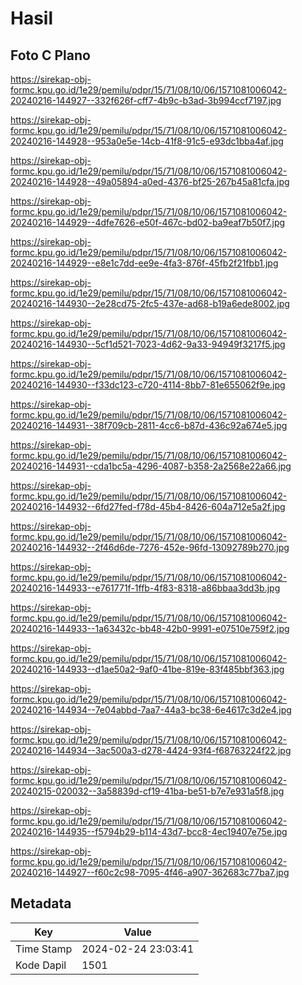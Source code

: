 # Hasil

## Foto C Plano

https://sirekap-obj-formc.kpu.go.id/1e29/pemilu/pdpr/15/71/08/10/06/1571081006042-20240216-144927--332f626f-cff7-4b9c-b3ad-3b994ccf7197.jpg

https://sirekap-obj-formc.kpu.go.id/1e29/pemilu/pdpr/15/71/08/10/06/1571081006042-20240216-144928--953a0e5e-14cb-41f8-91c5-e93dc1bba4af.jpg

https://sirekap-obj-formc.kpu.go.id/1e29/pemilu/pdpr/15/71/08/10/06/1571081006042-20240216-144928--49a05894-a0ed-4376-bf25-267b45a81cfa.jpg

https://sirekap-obj-formc.kpu.go.id/1e29/pemilu/pdpr/15/71/08/10/06/1571081006042-20240216-144929--4dfe7626-e50f-467c-bd02-ba9eaf7b50f7.jpg

https://sirekap-obj-formc.kpu.go.id/1e29/pemilu/pdpr/15/71/08/10/06/1571081006042-20240216-144929--e8e1c7dd-ee9e-4fa3-876f-45fb2f21fbb1.jpg

https://sirekap-obj-formc.kpu.go.id/1e29/pemilu/pdpr/15/71/08/10/06/1571081006042-20240216-144930--2e28cd75-2fc5-437e-ad68-b19a6ede8002.jpg

https://sirekap-obj-formc.kpu.go.id/1e29/pemilu/pdpr/15/71/08/10/06/1571081006042-20240216-144930--5cf1d521-7023-4d62-9a33-94949f3217f5.jpg

https://sirekap-obj-formc.kpu.go.id/1e29/pemilu/pdpr/15/71/08/10/06/1571081006042-20240216-144930--f33dc123-c720-4114-8bb7-81e655062f9e.jpg

https://sirekap-obj-formc.kpu.go.id/1e29/pemilu/pdpr/15/71/08/10/06/1571081006042-20240216-144931--38f709cb-2811-4cc6-b87d-436c92a674e5.jpg

https://sirekap-obj-formc.kpu.go.id/1e29/pemilu/pdpr/15/71/08/10/06/1571081006042-20240216-144931--cda1bc5a-4296-4087-b358-2a2568e22a66.jpg

https://sirekap-obj-formc.kpu.go.id/1e29/pemilu/pdpr/15/71/08/10/06/1571081006042-20240216-144932--6fd27fed-f78d-45b4-8426-604a712e5a2f.jpg

https://sirekap-obj-formc.kpu.go.id/1e29/pemilu/pdpr/15/71/08/10/06/1571081006042-20240216-144932--2f46d6de-7276-452e-96fd-13092789b270.jpg

https://sirekap-obj-formc.kpu.go.id/1e29/pemilu/pdpr/15/71/08/10/06/1571081006042-20240216-144933--e761771f-1ffb-4f83-8318-a86bbaa3dd3b.jpg

https://sirekap-obj-formc.kpu.go.id/1e29/pemilu/pdpr/15/71/08/10/06/1571081006042-20240216-144933--1a63432c-bb48-42b0-9991-e07510e759f2.jpg

https://sirekap-obj-formc.kpu.go.id/1e29/pemilu/pdpr/15/71/08/10/06/1571081006042-20240216-144933--d1ae50a2-9af0-41be-819e-83f485bbf363.jpg

https://sirekap-obj-formc.kpu.go.id/1e29/pemilu/pdpr/15/71/08/10/06/1571081006042-20240216-144934--7e04abbd-7aa7-44a3-bc38-6e4617c3d2e4.jpg

https://sirekap-obj-formc.kpu.go.id/1e29/pemilu/pdpr/15/71/08/10/06/1571081006042-20240216-144934--3ac500a3-d278-4424-93f4-f68763224f22.jpg

https://sirekap-obj-formc.kpu.go.id/1e29/pemilu/pdpr/15/71/08/10/06/1571081006042-20240215-020032--3a58839d-cf19-41ba-be51-b7e7e931a5f8.jpg

https://sirekap-obj-formc.kpu.go.id/1e29/pemilu/pdpr/15/71/08/10/06/1571081006042-20240216-144935--f5794b29-b114-43d7-bcc8-4ec19407e75e.jpg

https://sirekap-obj-formc.kpu.go.id/1e29/pemilu/pdpr/15/71/08/10/06/1571081006042-20240216-144927--f60c2c98-7095-4f46-a907-362683c77ba7.jpg


## Metadata

| Key        | Value               |
| ---------- | ------------------- |
| Time Stamp | 2024-02-24 23:03:41 |
| Kode Dapil | 1501                |



